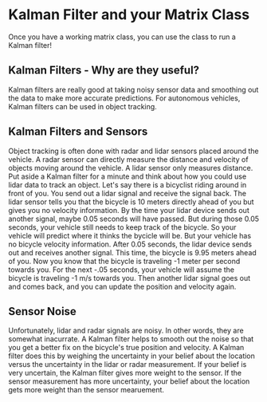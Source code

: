 # Kalman Filter and your Matrix Class

Once you have a working matrix class, you can use the class to run a Kalman filter!

## Kalman Filters - Why are they useful?

Kalman filters are really good at taking noisy sensor data and smoothing out the data to make more accurate predictions. For autonomous vehicles, Kalman filters can be used in object tracking.

## Kalman Filters and Sensors

Object tracking is often done with radar and lidar sensors placed around the vehicle. A radar sensor can directly measure the distance and velocity of objects moving around the vehicle. A lidar sensor only measures distance.
Put aside a Kalman filter for a minute and think about how you could use lidar data to track an object. Let's say there is a bicyclist riding around in front of you. You send out a lidar signal and receive the signal back. The lidar sensor tells you that the bicycle is 10 meters directly ahead of you but gives you no velocity information.
By the time your lidar device sends out another signal, maybe 0.05 seconds will have passed. But during those 0.05 seconds, your vehicle still needs to keep track of the bicycle. So your vehicle will predict where it thinks the bycicle will be. But your vehicle has no bicycle velocity information.
After 0.05 seconds, the lidar device sends out and receives another signal. This time, the bicycle is 9.95 meters ahead of you. Now you know that the bicycle is traveling -1 meter per second towards you. For the next -.05 seconds, your vehicle will assume the bicycle is traveling -1 m/s towards you. Then another lidar signal goes out and comes back, and you can update the position and velocity again.

## Sensor Noise

Unfortunately, lidar and radar signals are noisy. In other words, they are somewhat inacurrate. A Kalman filter helps to smooth out the noise so that you get a better fix on the bicycle's true position and velocity.
A Kalman filter does this by weighing the uncertainty in your belief about the location versus the uncertainty in the lidar or radar measurement. If your belief is very uncertain, the Kalman filter gives more weight to the sensor. If the sensor measurement has more uncertainty, your belief about the location gets more weight than the sensor mearuement.